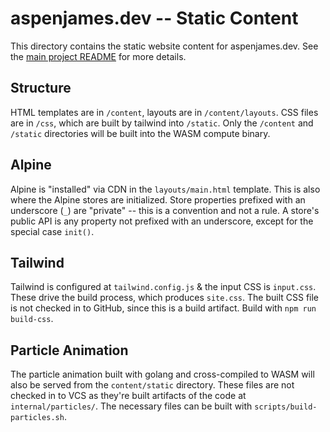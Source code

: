 # aspenjames.dev -- Static Content

This directory contains the static website content for aspenjames.dev. See the
[main project README][gh] for more details.

## Structure

HTML templates are in `/content`, layouts are in `/content/layouts`. CSS files
are in `/css`, which are built by tailwind into `/static`. Only the `/content`
and `/static` directories will be built into the WASM compute binary.

## Alpine

Alpine is "installed" via CDN in the `layouts/main.html` template. This is
also where the Alpine stores are initialized. Store properties prefixed with
an underscore (`_`) are "private" -- this is a convention and not a rule. A
store's public API is any property not prefixed with an underscore, except for
the special case `init()`.

## Tailwind

Tailwind is configured at `tailwind.config.js` & the input CSS is `input.css`.
These drive the build process, which produces `site.css`. The built CSS file
is not checked in to GitHub, since this is a build artifact. Build with `npm
run build-css`.

## Particle Animation

The particle animation built with golang and cross-compiled to WASM will also be served from the `content/static` directory. These files are not checked in to VCS as they're built artifacts of the code at `internal/particles/`. The necessary files can be built with `scripts/build-particles.sh`.

[gh]: https://github.com/aspenjames/aspenjames.dev
